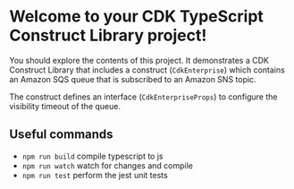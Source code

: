 # Welcome to your CDK TypeScript Construct Library project!

You should explore the contents of this project. It demonstrates a CDK Construct Library that includes a construct (`CdkEnterprise`)
which contains an Amazon SQS queue that is subscribed to an Amazon SNS topic.

The construct defines an interface (`CdkEnterpriseProps`) to configure the visibility timeout of the queue.

## Useful commands

 * `npm run build`   compile typescript to js
 * `npm run watch`   watch for changes and compile
 * `npm run test`    perform the jest unit tests